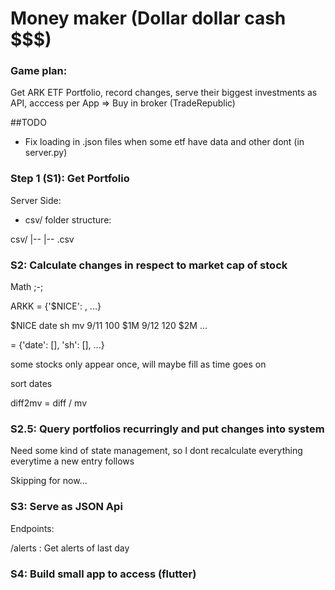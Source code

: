 # Money maker (Dollar dollar cash $$$)

### Game plan:

Get ARK ETF Portfolio, record changes, serve their biggest investments as API, acccess per App => Buy in broker (TradeRepublic)

##TODO

* Fix loading in .json files when some etf have data and other dont (in server.py)


### Step 1 (S1): Get Portfolio

Server Side: 

* csv/ folder structure: 

csv/
  |-- <Etf-name>
      |-- <date>.csv

### S2: Calculate changes in respect to market cap of stock

Math ;-;

ARKK = {'$NICE': <df>, ...}

$NICE
date sh  mv
9/11 100 $1M 
9/12 120 $2M
...

<df> = {'date': [], 'sh': [], ...}

some stocks only appear once, will maybe fill as time goes on

sort dates 

diff2mv = diff / mv


### S2.5: Query portfolios recurringly and put changes into system

Need some kind of state management, so I dont recalculate everything everytime a new entry follows

Skipping for now...



### S3: Serve as JSON Api 

Endpoints: 

/alerts : Get alerts of last day



### S4: Build small app to access (flutter)

